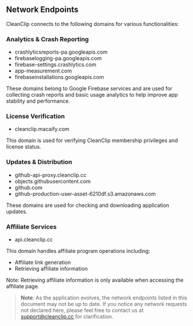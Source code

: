 ## Network Endpoints

CleanClip connects to the following domains for various functionalities:

### Analytics & Crash Reporting
- crashlyticsreports-pa.googleapis.com
- firebaselogging-pa.googleapis.com  
- firebase-settings.crashlytics.com
- app-measurement.com
- firebaseinstallations.googleapis.com

These domains belong to Google Firebase services and are used for collecting crash reports and basic usage analytics to help improve app stability and performance.

### License Verification
- cleanclip.macaify.com

This domain is used for verifying CleanClip membership privileges and license status.

### Updates & Distribution
- github-api-proxy.cleanclip.cc
- objects.githubusercontent.com
- github.com
- github-production-user-asset-6210df.s3.amazonaws.com

These domains are used for checking and downloading application updates.

### Affiliate Services
- api.cleanclip.cc

This domain handles affiliate program operations including:
- Affiliate link generation
- Retrieving affiliate information 

Note: Retrieving affiliate information is only available when accessing the affiliate page.

> **Note**: As the application evolves, the network endpoints listed in this document may not be up to date. If you notice any network requests not declared here, please feel free to contact us at support@cleanclip.cc for clarification.